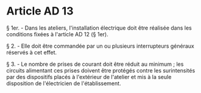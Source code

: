 # Article AD 13

§ 1er. - Dans les ateliers, l'installation électrique doit être réalisée dans les conditions fixées à l'article AD 12 (§ 1er).

§ 2. - Elle doit être commandée par un ou plusieurs interrupteurs généraux réservés à cet effet.

§ 3. - Le nombre de prises de courant doit être réduit au minimum ; les circuits alimentant ces prises doivent être protégés contre les surintensités par des dispositifs placés à l'extérieur de l'atelier et mis à la seule disposition de l'électricien de l'établissement.
